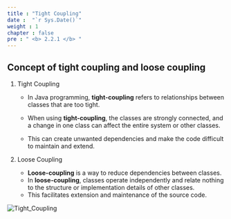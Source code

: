 ```yaml
---
title : "Tight Coupling"
date :  "`r Sys.Date()`" 
weight : 1 
chapter : false
pre : " <b> 2.2.1 </b> "
---
```


## Concept of tight coupling and loose coupling
1. Tight Coupling

   - In Java programming, **tight-coupling** refers to relationships between classes that are too tight.

   - When using **tight-coupling**, the classes are strongly connected, and a change in one class can affect the entire system or other classes.

   - This can create unwanted dependencies and make the code difficult to maintain and extend.

2. Loose Coupling
   - **Loose-coupling** is a way to reduce dependencies between classes.
   - In **loose-coupling**, classes operate independently and relate nothing to the structure or implementation details of other classes.
   - This facilitates extension and maintenance of the source code.

![Tight_Coupling](/Dung_aws/images/2.1/0003.png)

#### 